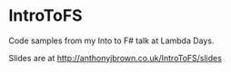 IntroToFS
=========

Code samples from my Into to F# talk at Lambda Days.

Slides are at http://anthonyjbrown.co.uk/IntroToFS/slides
